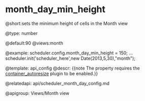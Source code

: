 month_day_min_height
=============
@short:sets the minimum height of cells in the Month view
	

@type: number

@default:90
@views:month

@example:
scheduler.config.month_day_min_height = 150;
...
scheduler.init('scheduler_here',new Date(2013,5,30),"month");

@template:	api_config
@descr:
{{note The property requires the [container_autoresize](extensions_list.md#containerautoresize) plugin to be enabled.}}

@relatedapi:
	api/scheduler_month_day_config.md

@apigroup: Views/Month view
